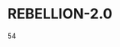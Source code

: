 # REBELLION-2.0                                                                                                          

54
